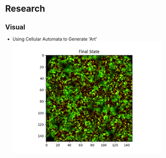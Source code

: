# Research

## Visual 
* Using Cellular Automata to Generate 'Art'
![CellularArtist](https://raw.githubusercontent.com/scott-robbins/Research/master/Visual/example_output.png)